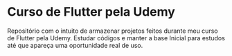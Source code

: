 # Curso de Flutter pela Udemy
Repositório com o intuito de armazenar projetos feitos durante meu curso de Flutter pela Udemy.
Estudar códigos e manter a base Inicial para estudos até que apareça uma oportunidade real de uso. 
